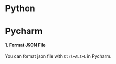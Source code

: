 # Python

# Pycharm
#### 1. Format JSON File

You can format json file with `Ctrl+ALt+L` in Pycharm.
